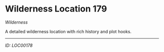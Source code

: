 # Wilderness Location 179

*Wilderness*

A detailed wilderness location with rich history and plot hooks.

---
*ID: LOC00178*